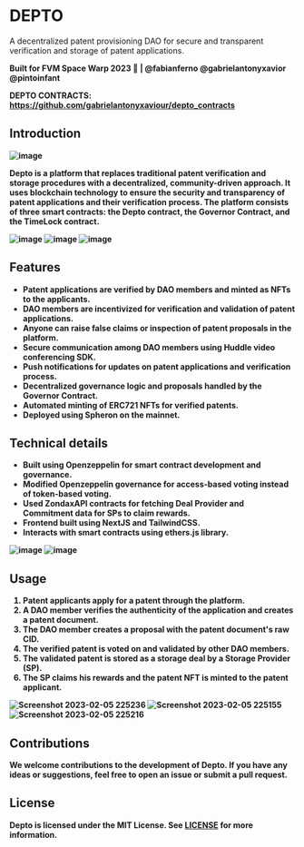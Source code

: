 # DEPTO
A decentralized patent provisioning DAO for secure and transparent verification and storage of patent applications.

<strong>Built for FVM Space Warp 2023 💫<strong> | 
@fabianferno
@gabrielantonyxavior
@pintoinfant


DEPTO CONTRACTS: https://github.com/gabrielantonyxaviour/depto_contracts

## Introduction
![image](https://user-images.githubusercontent.com/57835412/217038016-87c55cec-fea8-4717-a2d6-e2e1d907f923.png)


Depto is a platform that replaces traditional patent verification and storage procedures with a decentralized, community-driven approach. It uses blockchain technology to ensure the security and transparency of patent applications and their verification process. The platform consists of three smart contracts: the Depto contract, the Governor Contract, and the TimeLock contract.

![image](https://user-images.githubusercontent.com/57835412/217038136-4e3301a3-3869-4128-a047-fb088fe57a4f.png)
![image](https://user-images.githubusercontent.com/57835412/217038184-0930b3e0-65d4-4516-851b-7c136626e6ac.png)
![image](https://user-images.githubusercontent.com/57835412/217038203-5a24345d-9dd0-4a30-a10b-5d069efb9244.png)


## Features
- Patent applications are verified by DAO members and minted as NFTs to the applicants.
- DAO members are incentivized for verification and validation of patent applications.
- Anyone can raise false claims or inspection of patent proposals in the platform.
- Secure communication among DAO members using Huddle video conferencing SDK.
- Push notifications for updates on patent applications and verification process.
- Decentralized governance logic and proposals handled by the Governor Contract.
- Automated minting of ERC721 NFTs for verified patents.
- Deployed using Spheron on the mainnet.

## Technical details
- Built using Openzeppelin for smart contract development and governance.
- Modified Openzeppelin governance for access-based voting instead of token-based voting.
- Used ZondaxAPI contracts for fetching Deal Provider and Commitment data for SPs to claim rewards.
- Frontend built using NextJS and TailwindCSS.
- Interacts with smart contracts using ethers.js library.

![image](https://user-images.githubusercontent.com/57835412/217038240-5d5d4155-7a2f-4ca8-8ea2-4d84e8ae3a46.png)
![image](https://user-images.githubusercontent.com/57835412/217038317-c9bf7449-03f5-4cec-aa4c-35f638c89f29.png)


## Usage
1. Patent applicants apply for a patent through the platform.
2. A DAO member verifies the authenticity of the application and creates a patent document.
3. The DAO member creates a proposal with the patent document's raw CID.
4. The verified patent is voted on and validated by other DAO members.
5. The validated patent is stored as a storage deal by a Storage Provider (SP).
6. The SP claims his rewards and the patent NFT is minted to the patent applicant.

![Screenshot 2023-02-05 225236](https://user-images.githubusercontent.com/57835412/217434327-111605c4-dab1-49e4-8e91-35c04264617c.png)
![Screenshot 2023-02-05 225155](https://user-images.githubusercontent.com/57835412/217434339-1ed6d1ff-f7cf-461e-87a2-5682ad0a63f8.png)
![Screenshot 2023-02-05 225216](https://user-images.githubusercontent.com/57835412/217434353-7ab12bc6-43be-419b-92f7-d6772066349e.png)


## Contributions
We welcome contributions to the development of Depto. If you have any ideas or suggestions, feel free to open an issue or submit a pull request.

## License
Depto is licensed under the MIT License. See [LICENSE](LICENSE) for more information.

